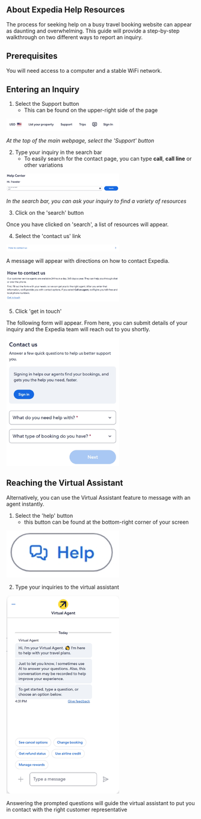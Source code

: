 ## About Expedia Help Resources
The process for seeking help on a busy travel booking website can appear as daunting and overwhelming. This guide will provide a step-by-step walkthrough on two different ways to report an inquiry.

## Prerequisites
You will need access to a computer and a stable WiFi network.

## Entering an Inquiry

1) Select the Support button
    - This can be found on the upper-right side of the page

<img src="/simong/images/images-help/support-heading.jpeg" alt="Expedia Header" style="width: 300px">

*At the top of the main webpage, select the 'Support' button*

2) Type your inquiry in the search bar
    - To easily search for the contact page, you can type **call**, **call line** or other variations

<img src="/simong/images/images-help/how-can-we-help-textbox.jpeg" alt="How Can We Help Search Bar" style="width: 300px">

*In the search bar, you can ask your inquiry to find a variety of resources*

3) Click on the 'search' button

Once you have clicked on 'search', a list of resources will appear.

4) Select the 'contact us' link

<img src="/simong/images/images-help/how-to-contact-us.jpeg" alt="Contact us link" style="width: 300px">

A message will appear with directions on how to contact Expedia.

<img src="/simong/images/images-help/how-to-contact-blurb.jpeg" alt="how to contact us message" style="width: 300px">

5) Click 'get in touch'

The following form will appear. From here, you can submit details of your inquiry and the Expedia team will reach out to you shortly.

<img src="/simong/images/images-help/contact-us-questions.jpeg" alt="contact form" style="width: 300px">

## Reaching the Virtual Assistant

Alternatively, you can use the Virtual Assistant feature to message with an agent instantly.

1) Select the 'help' button
    - this button can be found at the bottom-right corner of your screen

<img src="/simong/images/images-help/help-button.jpeg" alt="help button" style="width: 300px">

2) Type your inquiries to the virtual assistant

<img src="/simong/images/images-help/virtual-agent.jpeg" alt="virtual agent form" style="width: 300px">

Answering the prompted questions will guide the virtual assistant to put you in contact with the right customer representative 

